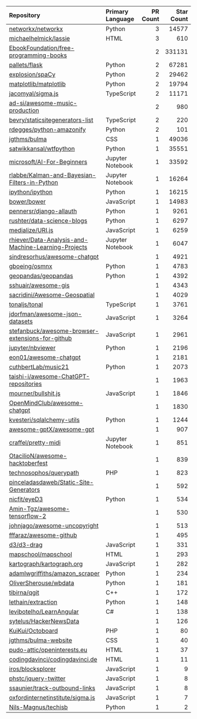 | Repository | Primary Language | PR Count | Star Count |
| :-- | :-- | --: | --: |
| [networkx/networkx](https://github.com/networkx/networkx) | Python | 3 | 14577 |
| [michaelhelmick/lassie](https://github.com/michaelhelmick/lassie) | HTML | 3 | 610 |
| [EbookFoundation/free-programming-books](https://github.com/EbookFoundation/free-programming-books) |  | 2 | 331131 |
| [pallets/flask](https://github.com/pallets/flask) | Python | 2 | 67281 |
| [explosion/spaCy](https://github.com/explosion/spaCy) | Python | 2 | 29462 |
| [matplotlib/matplotlib](https://github.com/matplotlib/matplotlib) | Python | 2 | 19794 |
| [jacomyal/sigma.js](https://github.com/jacomyal/sigma.js) | TypeScript | 2 | 11171 |
| [ad-si/awesome-music-production](https://github.com/ad-si/awesome-music-production) |  | 2 | 980 |
| [bevry/staticsitegenerators-list](https://github.com/bevry/staticsitegenerators-list) | TypeScript | 2 | 220 |
| [rdegges/python-amazonify](https://github.com/rdegges/python-amazonify) | Python | 2 | 101 |
| [jgthms/bulma](https://github.com/jgthms/bulma) | CSS | 1 | 49036 |
| [satwikkansal/wtfpython](https://github.com/satwikkansal/wtfpython) | Python | 1 | 35551 |
| [microsoft/AI-For-Beginners](https://github.com/microsoft/AI-For-Beginners) | Jupyter Notebook | 1 | 33592 |
| [rlabbe/Kalman-and-Bayesian-Filters-in-Python](https://github.com/rlabbe/Kalman-and-Bayesian-Filters-in-Python) | Jupyter Notebook | 1 | 16264 |
| [ipython/ipython](https://github.com/ipython/ipython) | Python | 1 | 16215 |
| [bower/bower](https://github.com/bower/bower) | JavaScript | 1 | 14983 |
| [pennersr/django-allauth](https://github.com/pennersr/django-allauth) | Python | 1 | 9261 |
| [rushter/data-science-blogs](https://github.com/rushter/data-science-blogs) | Python | 1 | 6297 |
| [medialize/URI.js](https://github.com/medialize/URI.js) | JavaScript | 1 | 6259 |
| [rhiever/Data-Analysis-and-Machine-Learning-Projects](https://github.com/rhiever/Data-Analysis-and-Machine-Learning-Projects) | Jupyter Notebook | 1 | 6047 |
| [sindresorhus/awesome-chatgpt](https://github.com/sindresorhus/awesome-chatgpt) |  | 1 | 4921 |
| [gboeing/osmnx](https://github.com/gboeing/osmnx) | Python | 1 | 4783 |
| [geopandas/geopandas](https://github.com/geopandas/geopandas) | Python | 1 | 4392 |
| [sshuair/awesome-gis](https://github.com/sshuair/awesome-gis) |  | 1 | 4343 |
| [sacridini/Awesome-Geospatial](https://github.com/sacridini/Awesome-Geospatial) |  | 1 | 4029 |
| [tonaljs/tonal](https://github.com/tonaljs/tonal) | TypeScript | 1 | 3761 |
| [jdorfman/awesome-json-datasets](https://github.com/jdorfman/awesome-json-datasets) | JavaScript | 1 | 3264 |
| [stefanbuck/awesome-browser-extensions-for-github](https://github.com/stefanbuck/awesome-browser-extensions-for-github) | JavaScript | 1 | 2961 |
| [jupyter/nbviewer](https://github.com/jupyter/nbviewer) | Python | 1 | 2196 |
| [eon01/awesome-chatgpt](https://github.com/eon01/awesome-chatgpt) |  | 1 | 2181 |
| [cuthbertLab/music21](https://github.com/cuthbertLab/music21) | Python | 1 | 2073 |
| [taishi-i/awesome-ChatGPT-repositories](https://github.com/taishi-i/awesome-ChatGPT-repositories) |  | 1 | 1963 |
| [mourner/bullshit.js](https://github.com/mourner/bullshit.js) | JavaScript | 1 | 1846 |
| [OpenMindClub/awesome-chatgpt](https://github.com/OpenMindClub/awesome-chatgpt) |  | 1 | 1830 |
| [kvesteri/sqlalchemy-utils](https://github.com/kvesteri/sqlalchemy-utils) | Python | 1 | 1244 |
| [awesome-gptX/awesome-gpt](https://github.com/awesome-gptX/awesome-gpt) |  | 1 | 907 |
| [craffel/pretty-midi](https://github.com/craffel/pretty-midi) | Jupyter Notebook | 1 | 851 |
| [OtacilioN/awesome-hacktoberfest](https://github.com/OtacilioN/awesome-hacktoberfest) |  | 1 | 839 |
| [technosophos/querypath](https://github.com/technosophos/querypath) | PHP | 1 | 823 |
| [pinceladasdaweb/Static-Site-Generators](https://github.com/pinceladasdaweb/Static-Site-Generators) |  | 1 | 592 |
| [nicfit/eyeD3](https://github.com/nicfit/eyeD3) | Python | 1 | 534 |
| [Amin-Tgz/awesome-tensorflow-2](https://github.com/Amin-Tgz/awesome-tensorflow-2) |  | 1 | 530 |
| [johnjago/awesome-uncopyright](https://github.com/johnjago/awesome-uncopyright) |  | 1 | 513 |
| [fffaraz/awesome-github](https://github.com/fffaraz/awesome-github) |  | 1 | 495 |
| [d3/d3-drag](https://github.com/d3/d3-drag) | JavaScript | 1 | 331 |
| [mapschool/mapschool](https://github.com/mapschool/mapschool) | HTML | 1 | 293 |
| [kartograph/kartograph.org](https://github.com/kartograph/kartograph.org) | JavaScript | 1 | 282 |
| [adamlwgriffiths/amazon_scraper](https://github.com/adamlwgriffiths/amazon_scraper) | Python | 1 | 234 |
| [OliverSherouse/wbdata](https://github.com/OliverSherouse/wbdata) | Python | 1 | 181 |
| [tibirna/qgit](https://github.com/tibirna/qgit) | C++ | 1 | 172 |
| [lethain/extraction](https://github.com/lethain/extraction) | Python | 1 | 148 |
| [levibotelho/LearnAngular](https://github.com/levibotelho/LearnAngular) | C# | 1 | 138 |
| [sytelus/HackerNewsData](https://github.com/sytelus/HackerNewsData) |  | 1 | 126 |
| [KuiKui/Octoboard](https://github.com/KuiKui/Octoboard) | PHP | 1 | 80 |
| [jgthms/bulma-website](https://github.com/jgthms/bulma-website) | CSS | 1 | 40 |
| [pudo-attic/openinterests.eu](https://github.com/pudo-attic/openinterests.eu) | HTML | 1 | 37 |
| [codingdavinci/codingdavinci.de](https://github.com/codingdavinci/codingdavinci.de) | HTML | 1 | 11 |
| [iros/blocksplorer](https://github.com/iros/blocksplorer) | JavaScript | 1 | 9 |
| [phstc/jquery-twitter](https://github.com/phstc/jquery-twitter) | JavaScript | 1 | 8 |
| [ssaunier/track-outbound-links](https://github.com/ssaunier/track-outbound-links) | JavaScript | 1 | 8 |
| [oxfordinternetinstitute/sigma.js](https://github.com/oxfordinternetinstitute/sigma.js) | JavaScript | 1 | 7 |
| [Nils-Magnus/techisb](https://github.com/Nils-Magnus/techisb) | Python | 1 | 2 |
